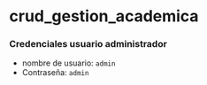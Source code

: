 # crud_gestion_academica

### Credenciales usuario administrador

- nombre de usuario: `admin`
- Contraseña: `admin`
